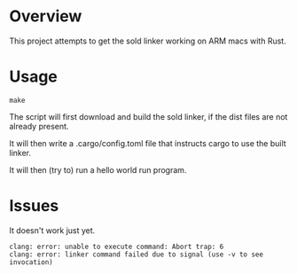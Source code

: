 # Overview

This project attempts to get the sold linker working on ARM macs with Rust.

# Usage

    make

The script will first download and build the sold linker, if the dist files are
not already present.

It will then write a .cargo/config.toml file that instructs cargo to use the built linker.

It will then (try to) run a hello world run program.

# Issues

It doesn't work just yet.


    clang: error: unable to execute command: Abort trap: 6
    clang: error: linker command failed due to signal (use -v to see invocation)
